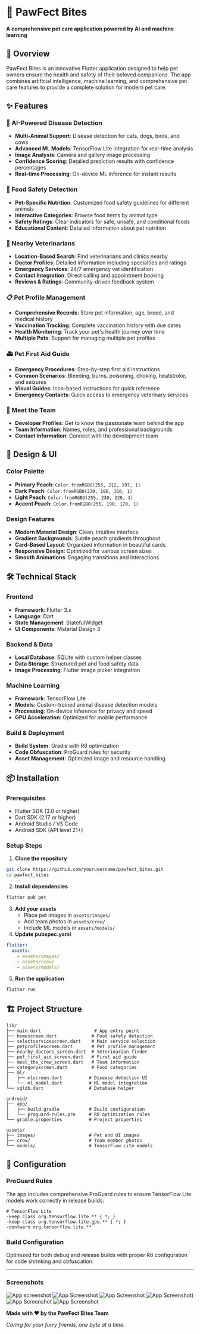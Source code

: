 # 🐾 PawFect Bites

**A comprehensive pet care application powered by AI and machine learning**

## 📱 Overview

PawFect Bites is an innovative Flutter application designed to help pet owners ensure the health and safety of their beloved companions. The app combines artificial intelligence, machine learning, and comprehensive pet care features to provide a complete solution for modern pet care.

## ✨ Features

### 🔬 AI-Powered Disease Detection

- **Multi-Animal Support**: Disease detection for cats, dogs, birds, and cows
- **Advanced ML Models**: TensorFlow Lite integration for real-time analysis
- **Image Analysis**: Camera and gallery image processing
- **Confidence Scoring**: Detailed prediction results with confidence percentages
- **Real-time Processing**: On-device ML inference for instant results


### 🍖 Food Safety Detection

- **Pet-Specific Nutrition**: Customized food safety guidelines for different animals
- **Interactive Categories**: Browse food items by animal type
- **Safety Ratings**: Clear indicators for safe, unsafe, and conditional foods
- **Educational Content**: Detailed information about pet nutrition


### 🏥 Nearby Veterinarians

- **Location-Based Search**: Find veterinarians and clinics nearby
- **Doctor Profiles**: Detailed information including specialties and ratings
- **Emergency Services**: 24/7 emergency vet identification
- **Contact Integration**: Direct calling and appointment booking
- **Reviews \& Ratings**: Community-driven feedback system


### 📋 Pet Profile Management

- **Comprehensive Records**: Store pet information, age, breed, and medical history
- **Vaccination Tracking**: Complete vaccination history with due dates
- **Health Monitoring**: Track your pet's health journey over time
- **Multiple Pets**: Support for managing multiple pet profiles


### 🚑 Pet First Aid Guide

- **Emergency Procedures**: Step-by-step first aid instructions
- **Common Scenarios**: Bleeding, burns, poisoning, choking, heatstroke, and seizures
- **Visual Guides**: Icon-based instructions for quick reference
- **Emergency Contacts**: Quick access to emergency veterinary services


### 👥 Meet the Team

- **Developer Profiles**: Get to know the passionate team behind the app
- **Team Information**: Names, roles, and professional backgrounds
- **Contact Information**: Connect with the development team


## 🎨 Design \& UI

### Color Palette

- **Primary Peach**: `Color.fromRGBO(255, 212, 197, 1)`
- **Dark Peach**: `Color.fromRGBO(230, 180, 160, 1)`
- **Light Peach**: `Color.fromRGBO(255, 230, 220, 1)`
- **Accent Peach**: `Color.fromRGBO(255, 190, 170, 1)`


### Design Features

- **Modern Material Design**: Clean, intuitive interface
- **Gradient Backgrounds**: Subtle peach gradients throughout
- **Card-Based Layout**: Organized information in beautiful cards
- **Responsive Design**: Optimized for various screen sizes
- **Smooth Animations**: Engaging transitions and interactions


## 🛠️ Technical Stack

### Frontend

- **Framework**: Flutter 3.x
- **Language**: Dart
- **State Management**: StatefulWidget
- **UI Components**: Material Design 3


### Backend \& Data

- **Local Database**: SQLite with custom helper classes
- **Data Storage**: Structured pet and food safety data
- **Image Processing**: Flutter image picker integration


### Machine Learning

- **Framework**: TensorFlow Lite
- **Models**: Custom-trained animal disease detection models
- **Processing**: On-device inference for privacy and speed
- **GPU Acceleration**: Optimized for mobile performance


### Build \& Deployment

- **Build System**: Gradle with R8 optimization
- **Code Obfuscation**: ProGuard rules for security
- **Asset Management**: Optimized image and resource handling


## 📦 Installation

### Prerequisites

- Flutter SDK (3.0 or higher)
- Dart SDK (2.17 or higher)
- Android Studio / VS Code
- Android SDK (API level 21+)


### Setup Steps

1. **Clone the repository**

```bash
git clone https://github.com/yourusername/pawfect_bites.git
cd pawfect_bites
```

2. **Install dependencies**

```bash
flutter pub get
```

3. **Add your assets**
    - Place pet images in `assets/images/`
    - Add team photos in `assets/crew/`
    - Include ML models in `assets/models/`
4. **Update pubspec.yaml**

```yaml
flutter:
  assets:
    - assets/images/
    - assets/crew/
    - assets/models/
```

5. **Run the application**

```bash
flutter run
```


## 🏗️ Project Structure

```
lib/
├── main.dart                    # App entry point
├── homescreen.dart             # Food safety detection
├── selectservicescreen.dart    # Main service selection
├── petprofilescreen.dart       # Pet profile management
├── nearby_doctors_screen.dart  # Veterinarian finder
├── pet_first_aid_screen.dart   # First aid guide
├── meet_the_crew_screen.dart   # Team information
├── categoryscreen.dart         # Food categories
├── ml/
│   ├── mlscreen.dart          # Disease detection UI
│   └── ml_model.dart          # ML model integration
└── sqldb.dart                 # Database helper

android/
├── app/
│   ├── build.gradle           # Build configuration
│   └── proguard-rules.pro     # R8 optimization rules
└── gradle.properties          # Project properties

assets/
├── images/                    # Pet and UI images
├── crew/                      # Team member photos
└── models/                    # TensorFlow Lite models
```


## 🔧 Configuration

### ProGuard Rules

The app includes comprehensive ProGuard rules to ensure TensorFlow Lite models work correctly in release builds:

```proguard
# TensorFlow Lite
-keep class org.tensorflow.lite.** { *; }
-keep class org.tensorflow.lite.gpu.** { *; }
-dontwarn org.tensorflow.lite.**
```


### Build Configuration

Optimized for both debug and release builds with proper R8 configuration for code shrinking and obfuscation.


---
### Screenshots

![App screenshot](https://github.com/user-attachments/assets/b6c9a1af-3cc6-4927-a18b-baaae9f1f7ab)
![App Screenshot ](https://github.com/user-attachments/assets/fc561e21-1ff6-4e16-87ad-b745afb6b23e)
![App Screenshot](https://github.com/user-attachments/assets/f04ffdc3-7521-459b-837d-69146616ade5)
![App Screenshot](https://github.com/user-attachments/assets/dd708c63-0b9c-404c-89b0-1467a611bb4f))
![App Screenshot](https://github.com/user-attachments/assets/eeb9598c-9b95-498d-80a5-3adbaededa7e)
![App Screenshot](https://github.com/user-attachments/assets/9cd4c801-f1c7-4414-a073-1bf86a06e799)




**Made with ❤️ by the PawFect Bites Team**


*Caring for your furry friends, one byte at a time.*

